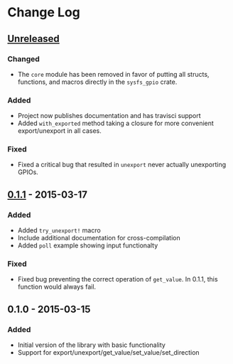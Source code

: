 # Change Log

## [Unreleased][unreleased]

### Changed
- The `core` module has been removed in favor of putting all
  structs, functions, and macros directly in the `sysfs_gpio`
  crate.

### Added
- Project now publishes documentation and has travisci support
- Added `with_exported` method taking a closure for more convenient
  export/unexport in all cases.

### Fixed
- Fixed a critical bug that resulted in `unexport` never actually
  unexporting GPIOs.

## [0.1.1] - 2015-03-17

### Added
- Added `try_unexport!` macro
- Include additional documentation for cross-compilation
- Added `poll` example showing input functionalty

### Fixed
- Fixed bug preventing the correct operation of `get_value`.  In 0.1.1,
  this function would always fail.

## 0.1.0 - 2015-03-15

### Added
- Initial version of the library with basic functionality
- Support for export/unexport/get_value/set_value/set_direction


[unreleased]: https://github.com/posborne/rust-sysfs-gpio/compare/0.1.1...HEAD
[0.1.1]: https://github.com/posborne/rust-sysfs-gpio/compare/0.1.0...0.1.1
